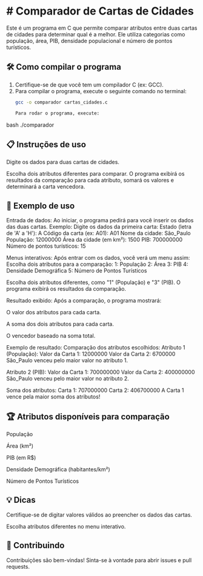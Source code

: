 # # Comparador de Cartas de Cidades

Este é um programa em C que permite comparar atributos entre duas cartas de cidades para determinar qual é a melhor. Ele utiliza categorias como população, área, PIB, densidade populacional e número de pontos turísticos.

## 🛠️ Como compilar o programa
1. Certifique-se de que você tem um compilador C (ex: GCC).
2. Para compilar o programa, execute o seguinte comando no terminal:
   ```bash
   gcc -o comparador cartas_cidades.c

   Para rodar o programa, execute:
bash
./comparador

## 📋 Instruções de uso
Digite os dados para duas cartas de cidades.

Escolha dois atributos diferentes para comparar.
O programa exibirá os resultados da comparação para cada atributo, somará os valores e determinará a carta vencedora.

## 📖 Exemplo de uso
Entrada de dados:
Ao iniciar, o programa pedirá para você inserir os dados das duas cartas. Exemplo:
Digite os dados da primeira carta:
Estado (letra de 'A' a 'H'): A
Código da carta (ex: A01): A01
Nome da cidade: São_Paulo
População: 12000000
Área da cidade (em km²): 1500
PIB: 700000000
Número de pontos turísticos: 15

Menus interativos:
Após entrar com os dados, você verá um menu assim:
Escolha dois atributos para a comparação:
1: População
2: Área
3: PIB
4: Densidade Demográfica
5: Número de Pontos Turísticos

Escolha dois atributos diferentes, como "1" (População) e "3" (PIB). O programa exibirá os resultados da comparação.

Resultado exibido:
Após a comparação, o programa mostrará:

O valor dos atributos para cada carta.

A soma dos dois atributos para cada carta.

O vencedor baseado na soma total.

Exemplo de resultado:
Comparação dos atributos escolhidos:
Atributo 1 (População):
Valor da Carta 1: 12000000
Valor da Carta 2: 6700000
São_Paulo venceu pelo maior valor no atributo 1.

Atributo 2 (PIB):
Valor da Carta 1: 700000000
Valor da Carta 2: 400000000
São_Paulo venceu pelo maior valor no atributo 2.

Soma dos atributos:
Carta 1: 707000000
Carta 2: 406700000
A Carta 1 vence pela maior soma dos atributos!

## 🏆 Atributos disponíveis para comparação
População

Área (km²)

PIB (em R$)

Densidade Demográfica (habitantes/km²)

Número de Pontos Turísticos

## 💡 Dicas
Certifique-se de digitar valores válidos ao preencher os dados das cartas.

Escolha atributos diferentes no menu interativo.

## 🤝 Contribuindo
Contribuições são bem-vindas! Sinta-se à vontade para abrir issues e pull requests.

